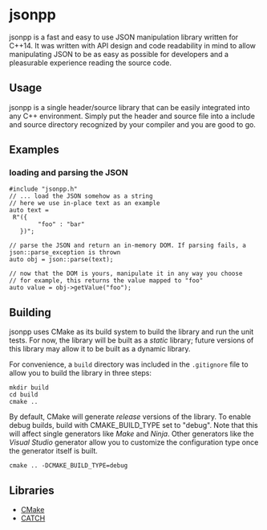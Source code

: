 # jsonpp

jsonpp is a fast and easy to use JSON manipulation library written for C++14. It was written with API design and code readability 
in mind to allow manipulating JSON to be as easy as possible for developers and a pleasurable experience reading the source code.

## Usage
jsonpp is a single header/source library that can be easily integrated into any C++ environment. Simply put the header and source file into a include and source
directory recognized by your compiler and you are good to go.

## Examples
### loading and parsing the JSON
```
#include "jsonpp.h"
// ... load the JSON somehow as a string
// here we use in-place text as an example
auto text = 
 R"({ 
        "foo" : "bar"
   })";

// parse the JSON and return an in-memory DOM. If parsing fails, a json::parse_exception is thrown
auto obj = json::parse(text); 

// now that the DOM is yours, manipulate it in any way you choose
// for example, this returns the value mapped to "foo"
auto value = obj->getValue("foo");
```

## Building
jsonpp uses CMake as its build system to build the library and run the unit tests. For now, the library will be built as a _static_ library; future versions of this library may allow it to be built as a dynamic library.

For convenience, a `build` directory was included in the `.gitignore` file to allow you to build the library in three steps:

```
mkdir build
cd build
cmake ..
```

By default, CMake will generate *release* versions of the library. To enable debug builds, build with CMAKE_BUILD_TYPE set to "debug". Note that this will affect single generators like _Make_ and _Ninja_. Other generators like the _Visual Studio_ generator allow you to customize the configuration type once the generator itself is built.

```
cmake .. -DCMAKE_BUILD_TYPE=debug
```

## Libraries
* [CMake](https://cmake.org)
* [CATCH](https://github.com/catchorg/Catch2)
